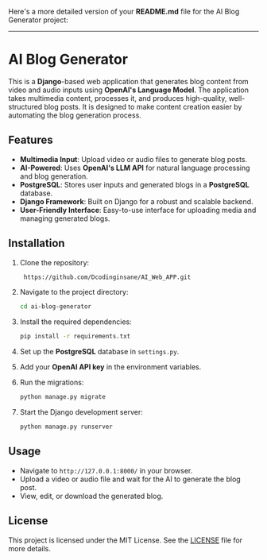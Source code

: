 Here's a more detailed version of your **README.md** file for the AI Blog Generator project:

---

# AI Blog Generator

This is a **Django**-based web application that generates blog content from video and audio inputs using **OpenAI's Language Model**. The application takes multimedia content, processes it, and produces high-quality, well-structured blog posts. It is designed to make content creation easier by automating the blog generation process.

## Features

- **Multimedia Input**: Upload video or audio files to generate blog posts.
- **AI-Powered**: Uses **OpenAI's LLM API** for natural language processing and blog generation.
- **PostgreSQL**: Stores user inputs and generated blogs in a **PostgreSQL** database.
- **Django Framework**: Built on Django for a robust and scalable backend.
- **User-Friendly Interface**: Easy-to-use interface for uploading media and managing generated blogs.
  
## Installation

1. Clone the repository:

   ```bash
    https://github.com/Dcodinginsane/AI_Web_APP.git
   ```

2. Navigate to the project directory:

   ```bash
   cd ai-blog-generator
   ```

3. Install the required dependencies:

   ```bash
   pip install -r requirements.txt
   ```

4. Set up the **PostgreSQL** database in `settings.py`.

5. Add your **OpenAI API key** in the environment variables.

6. Run the migrations:

   ```bash
   python manage.py migrate
   ```

7. Start the Django development server:

   ```bash
   python manage.py runserver
   ```

## Usage

- Navigate to `http://127.0.0.1:8000/` in your browser.
- Upload a video or audio file and wait for the AI to generate the blog post.
- View, edit, or download the generated blog.

## License

This project is licensed under the MIT License. See the [LICENSE](LICENSE) file for more details.

